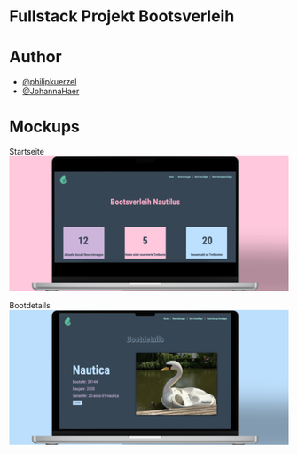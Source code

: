 # Fullstack Projekt Bootsverleih


# Author
- [@philipkuerzel](https://github.com/philipkuerzel)
- [@JohannaHaer](https://github.com/JohannaHaer)

# Mockups

Startseite
![Mockup Website Landingpage](./frontend/src/img/Startseite-Bootsverleih.png)


Bootdetails
![Mockup Website Landingpage](./frontend/src/img/Bootsverleih-Mockup.png)